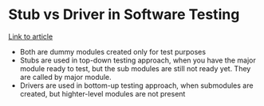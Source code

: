 # Stub vs Driver in Software Testing  
[Link to article](https://www.quora.com/What-is-the-difference-between-stubs-and-drivers-in-software-testing)  
* Both are dummy modules created only for test purposes
* Stubs are used in top-down testing approach, when you have the major module ready to test, but the sub modules are still not ready yet. They are called by major module.
* Drivers are used in bottom-up testing approach, when submodules are created, but highter-level modules are not present